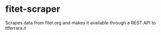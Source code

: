 # fitet-scraper
Scrapes data from fitet.org and makes it available through a REST API to ttferrara.it

